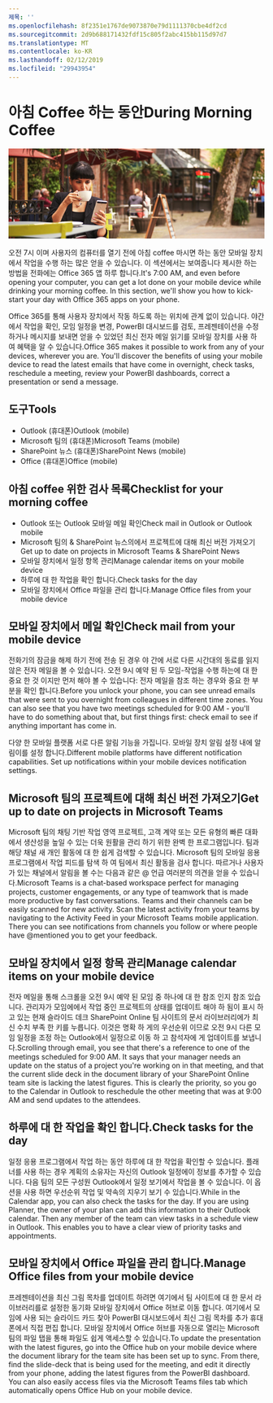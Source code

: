 ```yaml
---
제목: ''
ms.openlocfilehash: 8f2351e1767de9073870e79d1111370cbe4df2cd
ms.sourcegitcommit: 2d9b688171432fdf15c805f2abc415bb115d97d7
ms.translationtype: MT
ms.contentlocale: ko-KR
ms.lasthandoff: 02/12/2019
ms.locfileid: "29943954"
---
```

# <a name="during-morning-coffee"></a><span data-ttu-id="bf5dd-102">아침 Coffee 하는 동안</span><span class="sxs-lookup"><span data-stu-id="bf5dd-102">During Morning Coffee</span></span>

![아침 coffee 시각적](media/ditl_coffee.png)

<span data-ttu-id="bf5dd-p101">오전 7시 이며 사용자의 컴퓨터를 열기 전에 아침 coffee 마시면 하는 동안 모바일 장치에서 작업을 수행 하는 많은 얻을 수 있습니다. 이 섹션에서는 보여줍니다 제시한 하는 방법을 전화에는 Office 365 앱 하루 합니다.</span><span class="sxs-lookup"><span data-stu-id="bf5dd-p101">It's 7:00 AM, and even before opening your computer, you can get a lot done on your mobile device while drinking your morning coffee. In this section, we'll show you how to kick-start your day with Office 365 apps on your phone.</span></span>

<span data-ttu-id="bf5dd-p102">Office 365를 통해 사용자 장치에서 작동 하도록 하는 위치에 관계 없이 있습니다. 야간에서 작업을 확인, 모임 일정을 변경, PowerBI 대시보드를 검토, 프레젠테이션을 수정 하거나 메시지를 보내면 얻을 수 있었던 최신 전자 메일 읽기를 모바일 장치를 사용 하 여 혜택을 알 수 있습니다.</span><span class="sxs-lookup"><span data-stu-id="bf5dd-p102">Office 365 makes it possible to work from any of your devices, wherever you are. You'll discover the benefits of using your mobile device to read the latest emails that have come in overnight, check tasks, reschedule a meeting, review your PowerBI dashboards, correct a presentation or send a message.</span></span> 

## <a name="tools"></a><span data-ttu-id="bf5dd-108">도구</span><span class="sxs-lookup"><span data-stu-id="bf5dd-108">Tools</span></span>
- <span data-ttu-id="bf5dd-109">Outlook (휴대폰)</span><span class="sxs-lookup"><span data-stu-id="bf5dd-109">Outlook (mobile)</span></span>
- <span data-ttu-id="bf5dd-110">Microsoft 팀의 (휴대폰)</span><span class="sxs-lookup"><span data-stu-id="bf5dd-110">Microsoft Teams (mobile)</span></span>
- <span data-ttu-id="bf5dd-111">SharePoint 뉴스 (휴대폰)</span><span class="sxs-lookup"><span data-stu-id="bf5dd-111">SharePoint News (mobile)</span></span>
- <span data-ttu-id="bf5dd-112">Office (휴대폰)</span><span class="sxs-lookup"><span data-stu-id="bf5dd-112">Office (mobile)</span></span>

## <a name="checklist-for-your-morning-coffee"></a><span data-ttu-id="bf5dd-113">아침 coffee 위한 검사 목록</span><span class="sxs-lookup"><span data-stu-id="bf5dd-113">Checklist for your morning coffee</span></span>
- <span data-ttu-id="bf5dd-114">Outlook 또는 Outlook 모바일 메일 확인</span><span class="sxs-lookup"><span data-stu-id="bf5dd-114">Check mail in Outlook or Outlook mobile</span></span>
- <span data-ttu-id="bf5dd-115">Microsoft 팀의 & SharePoint 뉴스의에서 프로젝트에 대해 최신 버전 가져오기</span><span class="sxs-lookup"><span data-stu-id="bf5dd-115">Get up to date on projects in Microsoft Teams & SharePoint News</span></span>
- <span data-ttu-id="bf5dd-116">모바일 장치에서 일정 항목 관리</span><span class="sxs-lookup"><span data-stu-id="bf5dd-116">Manage calendar items on your mobile device</span></span>
- <span data-ttu-id="bf5dd-117">하루에 대 한 작업을 확인 합니다.</span><span class="sxs-lookup"><span data-stu-id="bf5dd-117">Check tasks for the day</span></span>
- <span data-ttu-id="bf5dd-118">모바일 장치에서 Office 파일을 관리 합니다.</span><span class="sxs-lookup"><span data-stu-id="bf5dd-118">Manage Office files from your mobile device</span></span> 

## <a name="check-mail-from-your-mobile-device"></a><span data-ttu-id="bf5dd-119">모바일 장치에서 메일 확인</span><span class="sxs-lookup"><span data-stu-id="bf5dd-119">Check mail from your mobile device</span></span>
<span data-ttu-id="bf5dd-p103">전화기의 잠금을 해제 하기 전에 전송 된 경우 야 간에 서로 다른 시간대의 동료를 읽지 않은 전자 메일을 볼 수 있습니다. 오전 9시 예약 된 두 모임-작업을 수행 하는에 대 한 중요 한 것 이지만 먼저 해야 볼 수 있습니다: 전자 메일을 참조 하는 경우와 중요 한 부분을 확인 합니다.</span><span class="sxs-lookup"><span data-stu-id="bf5dd-p103">Before you unlock your phone, you can see unread emails that were sent to you overnight from colleagues in different time zones. You can also see that you have two meetings scheduled for 9:00 AM - you'll have to do something about that, but first things first: check email to see if anything important has come in.</span></span>

<span data-ttu-id="bf5dd-p104">다양 한 모바일 플랫폼 서로 다른 알림 기능을 가집니다. 모바일 장치 알림 설정 내에 알림이를 설정 합니다.</span><span class="sxs-lookup"><span data-stu-id="bf5dd-p104">Different mobile platforms have different notification capabilities. Set up notifications within your mobile devices notification settings.</span></span> 

## <a name="get-up-to-date-on-projects-in-microsoft-teams"></a><span data-ttu-id="bf5dd-124">Microsoft 팀의 프로젝트에 대해 최신 버전 가져오기</span><span class="sxs-lookup"><span data-stu-id="bf5dd-124">Get up to date on projects in Microsoft Teams</span></span>
<span data-ttu-id="bf5dd-p105">Microsoft 팀의 채팅 기반 작업 영역 프로젝트, 고객 계약 또는 모든 유형의 빠른 대화에서 생산성을 높일 수 있는 더욱 원활을 관리 하기 위한 완벽 한 프로그램입니다. 팀과 해당 채널 새 개인 활동에 대 한 쉽게 검색할 수 있습니다. Microsoft 팀의 모바일 응용 프로그램에서 작업 피드를 탐색 하 여 팀에서 최신 활동을 검사 합니다. 따르거나 사용자가 있는 채널에서 알림을 볼 수는 다음과 같은 @ 언급 여러분의 의견을 얻을 수 있습니다.</span><span class="sxs-lookup"><span data-stu-id="bf5dd-p105">Microsoft Teams is a chat-based workspace perfect for managing projects, customer engagements, or any type of teamwork that is made more productive by fast conversations. Teams and their channels can be easily scanned for new activity. Scan the latest activity from your teams by navigating to the Activity Feed in your Microsoft Teams mobile application. There you can see notifications from channels you follow or where people have @mentioned you to get your feedback.</span></span>  

## <a name="manage-calendar-items-on-your-mobile-device"></a><span data-ttu-id="bf5dd-129">모바일 장치에서 일정 항목 관리</span><span class="sxs-lookup"><span data-stu-id="bf5dd-129">Manage calendar items on your mobile device</span></span>
<span data-ttu-id="bf5dd-p106">전자 메일을 통해 스크롤을 오전 9시 예약 된 모임 중 하나에 대 한 참조 인지 참조 있습니다. 관리자가 모임에에서 작업 중인 프로젝트의 상태를 업데이트 해야 하 됨이 표시 하 고 있는 현재 슬라이드 데크 SharePoint Online 팀 사이트의 문서 라이브러리에가 최신 수치 부족 한 키를 누릅니다. 이것은 명확 하 게의 우선순위 이므로 오전 9시 다른 모임 일정을 조정 하는 Outlook에서 일정으로 이동 하 고 참석자에 게 업데이트를 보냅니다.</span><span class="sxs-lookup"><span data-stu-id="bf5dd-p106">Scrolling through email, you see that there's a reference to one of the meetings scheduled for 9:00 AM. It says that your manager needs an update on the status of a project you're working on in that meeting, and that the current slide deck in the document library of your SharePoint Online team site is lacking the latest figures. This is clearly the priority, so you go to the Calendar in Outlook to reschedule the other meeting that was at 9:00 AM and send updates to the attendees.</span></span>

## <a name="check-tasks-for-the-day"></a><span data-ttu-id="bf5dd-133">하루에 대 한 작업을 확인 합니다.</span><span class="sxs-lookup"><span data-stu-id="bf5dd-133">Check tasks for the day</span></span>
<span data-ttu-id="bf5dd-p107">일정 응용 프로그램에서 작업 하는 동안 하루에 대 한 작업을 확인할 수 있습니다. 플래너를 사용 하는 경우 계획의 소유자는 자신의 Outlook 일정에이 정보를 추가할 수 있습니다. 다음 팀의 모든 구성원 Outlook에서 일정 보기에서 작업을 볼 수 있습니다. 이 옵션을 사용 하면 우선순위 작업 및 약속의 지우기 보기 수 있습니다.</span><span class="sxs-lookup"><span data-stu-id="bf5dd-p107">While in the Calendar app, you can also check the tasks for the day. If you are using Planner, the owner of your plan can add this information to their Outlook calendar. Then any member of the team can view tasks in a schedule view in Outlook. This enables you to have a clear view of priority tasks and appointments.</span></span>  

## <a name="manage-office-files-from-your-mobile-device"></a><span data-ttu-id="bf5dd-138">모바일 장치에서 Office 파일을 관리 합니다.</span><span class="sxs-lookup"><span data-stu-id="bf5dd-138">Manage Office files from your mobile device</span></span>
<span data-ttu-id="bf5dd-p108">프레젠테이션을 최신 그림 목차를 업데이트 하려면 여기에서 팀 사이트에 대 한 문서 라이브러리를로 설정한 동기화 모바일 장치에서 Office 허브로 이동 합니다. 여기에서 모임에 사용 되는 슬라이드 카드 찾아 PowerBI 대시보드에서 최신 그림 목차를 추가 휴대폰에서 직접 편집 합니다. 모바일 장치에서 Office 허브를 자동으로 열리는 Microsoft 팀의 파일 탭을 통해 파일도 쉽게 액세스할 수 있습니다.</span><span class="sxs-lookup"><span data-stu-id="bf5dd-p108">To update the presentation with the latest figures, go into the Office hub on your mobile device where the document library for the team site has been set up to sync. From there, find the slide-deck that is being used for the meeting, and edit it directly from your phone, adding the latest figures from the PowerBI dashboard. You can also easily access files via the Microsoft Teams files tab which automatically opens Office Hub on your mobile device.</span></span> 
